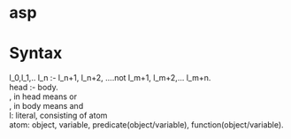 # asp
# Syntax
  l_0,l_1,.. l_n :- l_n+1, l_n+2, ....not l_m+1, l_m+2,... l_m+n. <br/>
  head :- body. <br/>
  , in head means or<br/>
  , in body means and<br/>
  l: literal, consisting of atom<br/>
  atom: object, variable, predicate(object/variable), function(object/variable).<br/>
  
